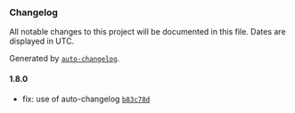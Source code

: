 ### Changelog

All notable changes to this project will be documented in this file. Dates are displayed in UTC.

Generated by [`auto-changelog`](https://github.com/CookPete/auto-changelog).

#### 1.8.0

- fix: use of auto-changelog [`b83c78d`](https://github.com/tyn1998/workflows-for-hypercrx/commit/b83c78d33d85f41923a9d6f7375cc7828d05af82)
